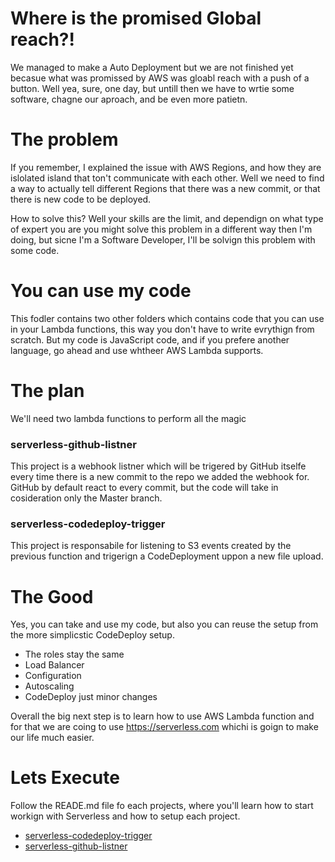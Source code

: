 # Where is the promised Global reach?! 

We managed to make a Auto Deployment but we are not finished yet becasue what was promissed by AWS was gloabl reach with a push of a button. Well yea, sure, one day, but untill then we have to wrtie some software, chagne our aproach, and be even more patietn. 

# The problem

If you remember, I explained the issue with AWS Regions, and how they are islolated island that ton't communicate with each other. Well we need to find a way to actually tell different Regions that there was a new commit, or that there is new code to be deployed. 

How to solve this? Well your skills are the limit, and dependign on what type of expert you are you might solve this problem in a different way then I'm doing, but sicne I'm a Software Developer, I'll be solvign this problem with some code.

# You can use my code

This fodler contains two other folders which contains code that you can use in your Lambda functions, this way you don't have to write evrythign from scratch. But my code is JavaScript code, and if you prefere another language, go ahead and use whtheer AWS Lambda supports.

# The plan 

We'll need two lambda functions to perform all the magic

### serverless-github-listner

This project is a webhook listner which will be trigered by GitHub itselfe every time there is a new commit to the repo we added the webhook for. GitHub by default react to every commit, but the code will take in cosideration only the Master branch. 

### serverless-codedeploy-trigger

This project is responsabile for listening to S3 events created by the previous function and trigerign a CodeDeployment uppon a new file upload.

# The Good

Yes, you can take and use my code, but also you can reuse the setup from the more simplicstic CodeDeploy setup. 

- The roles stay the same
- Load Balancer
- Configuration
- Autoscaling
- CodeDeploy just minor changes

Overall the big next step is to learn how to use AWS Lambda function and for that we are coing to use https://serverless.com whichi is goign to make our life much easier.

# Lets Execute 

Follow the READE.md file fo each projects, where you'll learn how to start workign with Serverless and how to setup each project.

- [serverless-codedeploy-trigger](https://github.com/davidgatti/How-to-think-about-the-AWS-infrastructure/tree/master/xx_Blueprints/01_CodeDeploy/01_Github%20to%20S3%20to%20AWS/serverless-codedeploy-trigger)
- [serverless-github-listner](https://github.com/davidgatti/How-to-think-about-the-AWS-infrastructure/tree/master/xx_Blueprints/01_CodeDeploy/01_Github%20to%20S3%20to%20AWS/serverless-github-listner)
